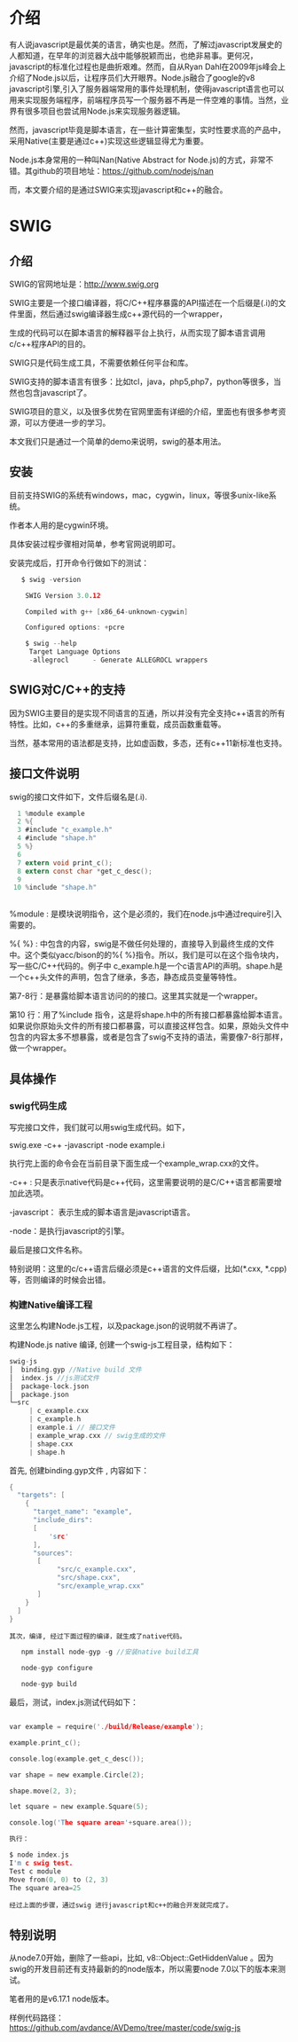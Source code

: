 # 介绍

   有人说javascript是最优美的语言，确实也是。然而，了解过javascript发展史的人都知道，在早年的浏览器大战中能够脱颖而出，也绝非易事。更何况，javascript的标准化过程也是曲折艰难。然而，自从Ryan Dahl在2009年js峰会上介绍了Node.js以后，让程序员们大开眼界。Node.js融合了google的v8 javascript引擎,引入了服务器端常用的事件处理机制，使得javascript语言也可以用来实现服务端程序，前端程序员写一个服务器不再是一件空难的事情。当然，业界有很多项目也尝试用Node.js来实现服务器逻辑。

   然而，javascript毕竟是脚本语言，在一些计算密集型，实时性要求高的产品中，采用Native(主要是通过c++)实现这些逻辑显得尤为重要。

   Node.js本身常用的一种叫Nan(Native Abstract for Node.js)的方式，非常不错。其github的项目地址：https://github.com/nodejs/nan

   而，本文要介绍的是通过SWIG来实现javascript和c++的融合。

# SWIG

## 介绍

   SWIG的官网地址是：http://www.swig.org

   SWIG主要是一个接口编译器，将C/C++程序暴露的API描述在一个后缀是(.i)的文件里面，然后通过swig编译器生成c++源代码的一个wrapper，
  
   生成的代码可以在脚本语言的解释器平台上执行，从而实现了脚本语言调用c/c++程序API的目的。

   SWIG只是代码生成工具，不需要依赖任何平台和库。

   SWIG支持的脚本语言有很多：比如tcl，java，php5,php7，python等很多，当然也包含javascript了。

   SWIG项目的意义，以及很多优势在官网里面有详细的介绍，里面也有很多参考资源，可以方便进一步的学习。

   本文我们只是通过一个简单的demo来说明，swig的基本用法。

## 安装

   目前支持SWIG的系统有windows，mac，cygwin，linux，等很多unix-like系统。

   作者本人用的是cygwin环境。

   具体安装过程步骤相对简单，参考官网说明即可。

   安装完成后，打开命令行做如下的测试：

```c
   $ swig -version

    SWIG Version 3.0.12

    Compiled with g++ [x86_64-unknown-cygwin]

    Configured options: +pcre

    $ swig --help
     Target Language Options
     -allegrocl      - Generate ALLEGROCL wrappers
```

## SWIG对C/C++的支持

   因为SWIG主要目的是实现不同语言的互通，所以并没有完全支持c++语言的所有特性。比如，c++的多重继承，运算符重载，成员函数重载等。

   当然，基本常用的语法都是支持，比如虚函数，多态，还有c++11新标准也支持。

## 接口文件说明

   swig的接口文件如下，文件后缀名是(.i).

```c
  1 %module example
  2 %{
  3 #include "c_example.h"
  4 #include "shape.h"
  5 %}
  6
  7 extern void print_c();
  8 extern const char *get_c_desc();
  9
 10 %include "shape.h"
  
```

  %module : 是模块说明指令，这个是必须的，我们在node.js中通过require引入需要的。

  %{ %} : 中包含的内容，swig是不做任何处理的，直接导入到最终生成的文件中。这个类似yacc/bison的的%{ %}指令。所以，我们是可以在这个指令块内，写一些C/C++代码的。例子中 c_example.h是一个c语言API的声明。shape.h是一个c++头文件的声明，包含了继承，多态，静态成员变量等特性。

   第7-8行：是暴露给脚本语言访问的的接口。这里其实就是一个wrapper。

   第10 行：用了%include 指令，这是将shape.h中的所有接口都暴露给脚本语言。如果说你原始头文件的所有接口都暴露，可以直接这样包含。如果，原始头文件中包含的内容太多不想暴露，或者是包含了swig不支持的语法，需要像7-8行那样，做一个wrapper。

## 具体操作

### swig代码生成

   写完接口文件，我们就可以用swig生成代码。如下，

   swig.exe -c++ -javascript -node example.i

   执行完上面的命令会在当前目录下面生成一个example_wrap.cxx的文件。

   -c++ : 只是表示native代码是c++代码，这里需要说明的是C/C++语言都需要增加此选项。

   -javascript： 表示生成的脚本语言是javascript语言。

   -node：是执行javascript的引擎。

   最后是接口文件名称。

   特别说明：这里的c/c++语言后缀必须是c++语言的文件后缀，比如(*.cxx, *.cpp)等，否则编译的时候会出错。

### 构建Native编译工程

   这里怎么构建Node.js工程，以及package.json的说明就不再讲了。
   
   构建Node.js native 编译, 创建一个swig-js工程目录，结构如下：

```c
swig-js
│  binding.gyp //Native build 文件
│  index.js //js测试文件
│  package-lock.json
│  package.json
└─src
     | c_example.cxx
     | c_example.h
     | example.i // 接口文件
     | example_wrap.cxx // swig生成的文件
     | shape.cxx
     | shape.h
```

   首先, 创建binding.gyp文件 , 内容如下：

```c
{
  "targets": [
    {
      "target_name": "example",
      "include_dirs":
      [
          'src'
      ],
      "sources":
       [
            "src/c_example.cxx",
            "src/shape.cxx",
            "src/example_wrap.cxx"
       ]
    }
  ]
}
```

    其次，编译, 经过下面过程的编译，就生成了native代码。

```c
   npm install node-gyp -g //安装native build工具

   node-gyp configure

   node-gyp build
```

   最后，测试，index.js测试代码如下：

```c

var example = require('./build/Release/example');

example.print_c();

console.log(example.get_c_desc());

var shape = new example.Circle(2);

shape.move(2, 3);

let square = new example.Square(5);

console.log('The square area='+square.area());

执行：

$ node index.js
I'm c swig test.
Test c module
Move from(0, 0) to (2, 3)
The square area=25
```  

    经过上面的步骤，通过swig 进行javascript和c++的融合开发就完成了。

## 特别说明

   从node7.0开始，删除了一些api，比如, v8::Object::GetHiddenValue 。因为swig的开发目前还有支持最新的的node版本，所以需要node 7.0以下的版本来测试。

   笔者用的是v6.17.1 node版本。

样例代码路径：https://github.com/avdance/AVDemo/tree/master/code/swig-js

